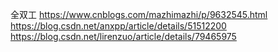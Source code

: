 全双工
https://www.cnblogs.com/mazhimazhi/p/9632545.html
https://blog.csdn.net/anxpp/article/details/51512200
https://blog.csdn.net/lirenzuo/article/details/79465975